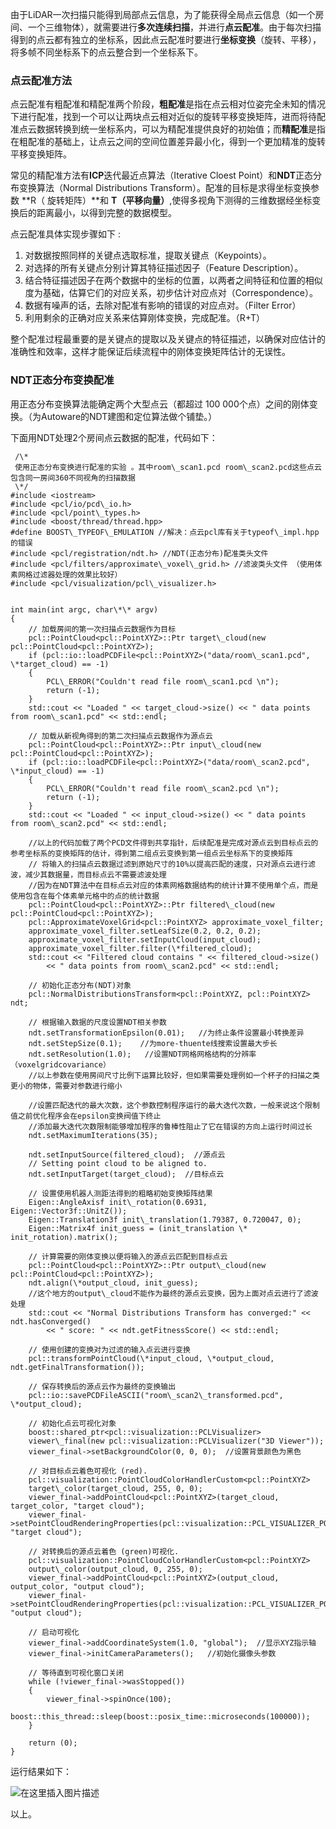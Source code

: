 






由于LiDAR一次扫描只能得到局部点云信息，为了能获得全局点云信息（如一个房间、一个三维物体），就需要进行**多次连续扫描**，并进行**点云配准**。由于每次扫描得到的点云都有独立的坐标系，因此点云配准时要进行**坐标变换**（旋转、平移），将多帧不同坐标系下的点云整合到一个坐标系下。


### 点云配准方法


点云配准有粗配准和精配准两个阶段，**粗配准**是指在点云相对位姿完全未知的情况下进行配准，找到一个可以让两块点云相对近似的旋转平移变换矩阵，进而将待配准点云数据转换到统一坐标系内，可以为精配准提供良好的初始值；而**精配准**是指在粗配准的基础上，让点云之间的空间位置差异最小化，得到一个更加精准的旋转平移变换矩阵。


常见的精配准方法有**ICP**迭代最近点算法（Iterative Cloest Point）和**NDT**正态分布变换算法（Normal Distributions Transform）。配准的目标是求得坐标变换参数 \*\*R（ 旋转矩阵）\*\*和 **T（平移向量）**,使得多视角下测得的三维数据经坐标变换后的距离最小，以得到完整的数据模型。


点云配准具体实现步骤如下 :


1. 对数据按照同样的关键点选取标准，提取关键点（Keypoints）。
2. 对选择的所有关键点分别计算其特征描述因子（Feature Description）。
3. 结合特征描述因子在两个数据中的坐标的位置，以两者之间特征和位置的相似度为基础，估算它们的对应关系，初步估计对应点对（Correspondence）。
4. 数据有噪声的话，去除对配准有影响的错误的对应点对。（Filter Error）
5. 利用剩余的正确对应关系来估算刚体变换，完成配准。（R+T）


整个配准过程最重要的是关键点的提取以及关键点的特征描述，以确保对应估计的准确性和效率，这样才能保证后续流程中的刚体变换矩阵估计的无误性。


### NDT正态分布变换配准


用正态分布变换算法能确定两个大型点云（都超过 100 000个点）之间的刚体变换。（为Autoware的NDT建图和定位算法做个铺垫。）


下面用NDT处理2个房间点云数据的配准，代码如下：



```
 /\*
 使用正态分布变换进行配准的实验 。其中room\_scan1.pcd room\_scan2.pcd这些点云包含同一房间360不同视角的扫描数据
 \*/
#include <iostream>
#include <pcl/io/pcd\_io.h>
#include <pcl/point\_types.h>
#include <boost/thread/thread.hpp>
#define BOOST\_TYPEOF\_EMULATION //解决：点云pcl库有关于typeof\_impl.hpp的错误
#include <pcl/registration/ndt.h> //NDT(正态分布)配准类头文件
#include <pcl/filters/approximate\_voxel\_grid.h> //滤波类头文件 （使用体素网格过滤器处理的效果比较好）
#include <pcl/visualization/pcl\_visualizer.h>


int main(int argc, char\*\* argv)
{
	// 加载房间的第一次扫描点云数据作为目标
	pcl::PointCloud<pcl::PointXYZ>::Ptr target\_cloud(new pcl::PointCloud<pcl::PointXYZ>);
	if (pcl::io::loadPCDFile<pcl::PointXYZ>("data/room\_scan1.pcd", \*target_cloud) == -1)
	{
		PCL\_ERROR("Couldn't read file room\_scan1.pcd \n");
		return (-1);
	}
	std::cout << "Loaded " << target_cloud->size() << " data points from room\_scan1.pcd" << std::endl;

	// 加载从新视角得到的第二次扫描点云数据作为源点云
	pcl::PointCloud<pcl::PointXYZ>::Ptr input\_cloud(new pcl::PointCloud<pcl::PointXYZ>);
	if (pcl::io::loadPCDFile<pcl::PointXYZ>("data/room\_scan2.pcd", \*input_cloud) == -1)
	{
		PCL\_ERROR("Couldn't read file room\_scan2.pcd \n");
		return (-1);
	}
	std::cout << "Loaded " << input_cloud->size() << " data points from room\_scan2.pcd" << std::endl;

	//以上的代码加载了两个PCD文件得到共享指针，后续配准是完成对源点云到目标点云的参考坐标系的变换矩阵的估计，得到第二组点云变换到第一组点云坐标系下的变换矩阵
	// 将输入的扫描点云数据过滤到原始尺寸的10%以提高匹配的速度，只对源点云进行滤波，减少其数据量，而目标点云不需要滤波处理
	//因为在NDT算法中在目标点云对应的体素网格数据结构的统计计算不使用单个点，而是使用包含在每个体素单元格中的点的统计数据
	pcl::PointCloud<pcl::PointXYZ>::Ptr filtered\_cloud(new pcl::PointCloud<pcl::PointXYZ>);
	pcl::ApproximateVoxelGrid<pcl::PointXYZ> approximate_voxel_filter;
	approximate_voxel_filter.setLeafSize(0.2, 0.2, 0.2);
	approximate_voxel_filter.setInputCloud(input_cloud);
	approximate_voxel_filter.filter(\*filtered_cloud);
	std::cout << "Filtered cloud contains " << filtered_cloud->size()
		<< " data points from room\_scan2.pcd" << std::endl;

	// 初始化正态分布(NDT)对象
	pcl::NormalDistributionsTransform<pcl::PointXYZ, pcl::PointXYZ> ndt;

	// 根据输入数据的尺度设置NDT相关参数
	ndt.setTransformationEpsilon(0.01);   //为终止条件设置最小转换差异
	ndt.setStepSize(0.1);    //为more-thuente线搜索设置最大步长
	ndt.setResolution(1.0);   //设置NDT网格网格结构的分辨率（voxelgridcovariance）
	//以上参数在使用房间尺寸比例下运算比较好，但如果需要处理例如一个杯子的扫描之类更小的物体，需要对参数进行缩小

	//设置匹配迭代的最大次数，这个参数控制程序运行的最大迭代次数，一般来说这个限制值之前优化程序会在epsilon变换阀值下终止
	//添加最大迭代次数限制能够增加程序的鲁棒性阻止了它在错误的方向上运行时间过长
	ndt.setMaximumIterations(35);

	ndt.setInputSource(filtered_cloud);  //源点云
	// Setting point cloud to be aligned to.
	ndt.setInputTarget(target_cloud);  //目标点云

	// 设置使用机器人测距法得到的粗略初始变换矩阵结果
	Eigen::AngleAxisf init\_rotation(0.6931, Eigen::Vector3f::UnitZ());
	Eigen::Translation3f init\_translation(1.79387, 0.720047, 0);
	Eigen::Matrix4f init_guess = (init_translation \* init_rotation).matrix();

	// 计算需要的刚体变换以便将输入的源点云匹配到目标点云
	pcl::PointCloud<pcl::PointXYZ>::Ptr output\_cloud(new pcl::PointCloud<pcl::PointXYZ>);
	ndt.align(\*output_cloud, init_guess);
	//这个地方的output\_cloud不能作为最终的源点云变换，因为上面对点云进行了滤波处理
	std::cout << "Normal Distributions Transform has converged:" << ndt.hasConverged()
		<< " score: " << ndt.getFitnessScore() << std::endl;

	// 使用创建的变换对为过滤的输入点云进行变换
	pcl::transformPointCloud(\*input_cloud, \*output_cloud, ndt.getFinalTransformation());

	// 保存转换后的源点云作为最终的变换输出
	pcl::io::savePCDFileASCII("room\_scan2\_transformed.pcd", \*output_cloud);

	// 初始化点云可视化对象
	boost::shared_ptr<pcl::visualization::PCLVisualizer>
	viewer\_final(new pcl::visualization::PCLVisualizer("3D Viewer"));
	viewer_final->setBackgroundColor(0, 0, 0);  //设置背景颜色为黑色

	// 对目标点云着色可视化 (red).
	pcl::visualization::PointCloudColorHandlerCustom<pcl::PointXYZ>
	target\_color(target_cloud, 255, 0, 0);
	viewer_final->addPointCloud<pcl::PointXYZ>(target_cloud, target_color, "target cloud");
	viewer_final->setPointCloudRenderingProperties(pcl::visualization::PCL_VISUALIZER_POINT_SIZE,1, "target cloud");

	// 对转换后的源点云着色 (green)可视化.
	pcl::visualization::PointCloudColorHandlerCustom<pcl::PointXYZ>
	output\_color(output_cloud, 0, 255, 0);
	viewer_final->addPointCloud<pcl::PointXYZ>(output_cloud, output_color, "output cloud");
	viewer_final->setPointCloudRenderingProperties(pcl::visualization::PCL_VISUALIZER_POINT_SIZE,1, "output cloud");

	// 启动可视化
	viewer_final->addCoordinateSystem(1.0, "global");  //显示XYZ指示轴
	viewer_final->initCameraParameters();   //初始化摄像头参数

	// 等待直到可视化窗口关闭
	while (!viewer_final->wasStopped())
	{
		viewer_final->spinOnce(100);
		boost::this_thread::sleep(boost::posix_time::microseconds(100000));
	}

	return (0);
}

```

运行结果如下：


![在这里插入图片描述](https://img-blog.csdnimg.cn/ab29ce5aeb104f98913207713e3bc667.png)


以上。






